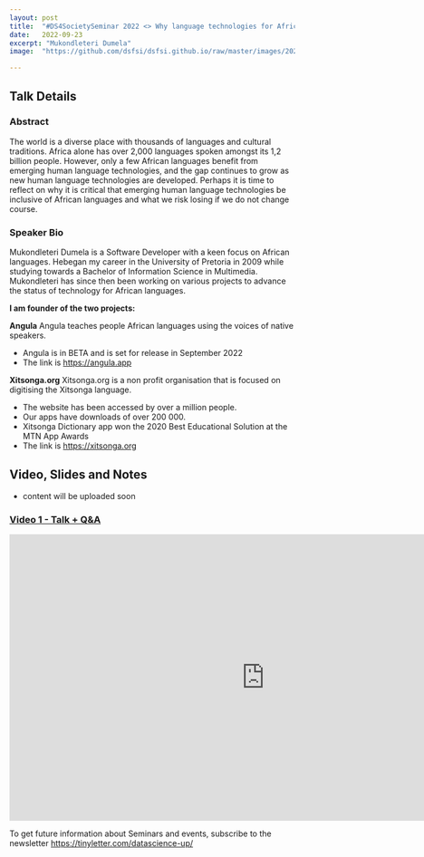```yaml
---
layout: post
title:  "#DS4SocietySeminar 2022 <> Why language technologies for African languages are important."
date:   2022-09-23
excerpt: "Mukondleteri Dumela"
image:  "https://github.com/dsfsi/dsfsi.github.io/raw/master/images/2022-09-23-Mukondleteri-Dumela.PNG"

---
```


## Talk Details
### Abstract
The world is a diverse place with thousands of languages and cultural traditions. Africa alone has over 2,000 languages spoken amongst its 1,2 billion people. However, only a few African languages benefit from emerging human language technologies, and the gap continues to grow as new human language technologies are developed. Perhaps it is time to reflect on why it is critical that emerging human language technologies be inclusive of African languages and what we risk losing if we do not change course.

### Speaker Bio
Mukondleteri Dumela is a Software Developer with a keen focus on African languages. Hebegan my career in the University of Pretoria in 2009 while studying towards a Bachelor of Information Science in Multimedia. Mukondleteri has since then been working on various projects to advance the status of technology for African languages. 

**I am founder of the two projects:**

**Angula**
Angula teaches people African languages using the voices of native speakers. 
- Angula is in BETA and is set for release in September 2022
- The link is https://angula.app

**Xitsonga.org**
Xitsonga.org is a non profit organisation that is focused on digitising the Xitsonga language.
- The website has been accessed by over a million people.
- Our apps have downloads of over 200 000.
- Xitsonga Dictionary app won the 2020 Best Educational Solution at the MTN App Awards
- The link is https://xitsonga.org 

## Video, Slides and Notes

* content will be uploaded soon

### [Video 1 - Talk + Q&A](https://youtu.be/mXM7qBFRQj8)
<iframe width="900" height="506" src="https://www.youtube.com/embed/fM7XIZaSRmE" title="DS4SocietySeminar-Mukondleteri Dumela -Why language technologies for African languages are important" frameborder="0" allow="accelerometer; autoplay; clipboard-write; encrypted-media; gyroscope; picture-in-picture" allowfullscreen></iframe>

To get future information about Seminars and events, subscribe to the newsletter https://tinyletter.com/datascience-up/